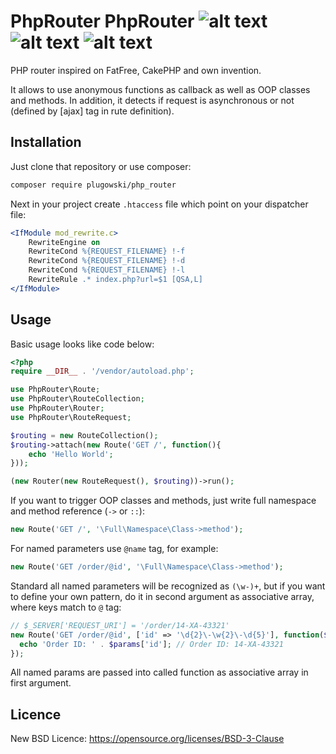# PhpRouter PhpRouter ![alt text](https://img.shields.io/badge/licence-BSD--3--Clause-blue.svg "Licence") ![alt text](https://img.shields.io/badge/tests-19%20%2F%2019-brightgreen.svg "Tests") ![alt text](https://img.shields.io/badge/coverage-100%25-green.svg "Coverage")
PHP router inspired on FatFree, CakePHP and own invention. 

It allows to use anonymous functions as callback as well as OOP classes and methods. 
In addition, it detects if request is asynchronous or not (defined by [ajax] tag in rute definition).

## Installation

Just clone that repository or use composer:

```bash
composer require plugowski/php_router
```

Next in your project create `.htaccess` file which point on your dispatcher file:

```apache
<IfModule mod_rewrite.c>
    RewriteEngine on
    RewriteCond %{REQUEST_FILENAME} !-f
    RewriteCond %{REQUEST_FILENAME} !-d
    RewriteCond %{REQUEST_FILENAME} !-l
    RewriteRule .* index.php?url=$1 [QSA,L]
</IfModule>
```

## Usage

Basic usage looks like code below:

```php
<?php
require __DIR__ . '/vendor/autoload.php';

use PhpRouter\Route;
use PhpRouter\RouteCollection;
use PhpRouter\Router;
use PhpRouter\RouteRequest;

$routing = new RouteCollection();
$routing->attach(new Route('GET /', function(){
    echo 'Hello World';
}));

(new Router(new RouteRequest(), $routing))->run();
```

If you want to trigger OOP classes and methods, just write full namespace and method reference (`->` or `::`):

```php
new Route('GET /', '\Full\Namespace\Class->method');
```

For named parameters use `@name` tag, for example:

```php
new Route('GET /order/@id', '\Full\Namespace\Class->method');
```

Standard all named parameters will be recognized as `(\w-)+`, but if you want to define your own pattern,
do it in second argument as associative array, where keys match to `@` tag:

```php
// $_SERVER['REQUEST_URI'] = '/order/14-XA-43321'
new Route('GET /order/@id', ['id' => '\d{2}\-\w{2}\-\d{5}'], function($params) {
  echo 'Order ID: ' . $params['id']; // Order ID: 14-XA-43321 
});
```

All named params are passed into called function as associative array in first argument.

## Licence

New BSD Licence: https://opensource.org/licenses/BSD-3-Clause